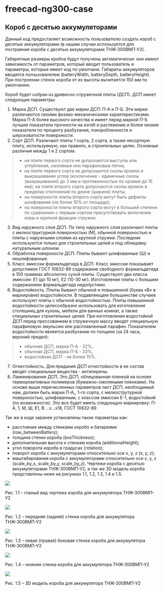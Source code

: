 freecad-ng300-case
==================
**Короб с десятью аккумуляторами**
----------------------------------
                          
Данный код предосталяет возможность пользователю создать короб с десятью аккумуляторами (в нашем случаи используется для постраяния короба с десятью аккумуляторами ТНЖ-300ВМП-У2).


Габаритные размеры кробоа будут получены автоматически: они имеют зависимость от параметров, который вводит пользователь и параметры, которые имеет код по умолчани. Габариты аккумуляторов вводятся ползьзователем (batteryWidth, batteryDepth, batteryHeight). При построении стенок короба от их высоты вычитается 150 мм по умолчанию.

Короб будет собран из дривесно-стружечной плиты (ДСП). ДСП имеет следующие параметры:
1. Марка ДСП. Существуют две марки ДСП: П-А и П-Б. Эти марки различаются своими физико-механическими характеристиками. Марка П-А более высокого качества и имеет перед маркой П-Б лучшие показатели прочности на изгиб и растяжение и более низкие показатели по проценту разбухания, покоробленности и шероховатости поверхности.
2. Сорт ДСП. Различают плиты 1 сорта, 2 сорта, а также несортную плиту, используемую, как правило, в строительных целях. Основные различия между 1 и 2 сортом:
> - на плите первого сорта не допускаются выступы или углубления, смоляные или парафиновые пятна;
> - на плите первого сорта не допускаются сколы кромок и выкрашивание углов (исключение - единичные сколы (выкрашивание) до 3 мм и протяженностью по кромке до 15 мм); на плите второго сорта допускаются сколы кромок в пределах отклонений по длине (ширине) плиты;
> - на поверхности плиты второго сорта могут быть дефекты шлифования (не более 10% от площади);
> - на поверхности плиты второго сорта могут в большей степени по сравнению с первым сортом присутствовать включения коры и крупной фракции стружки.
3. Вид наружного слоя ДСП. По типу наружного слоя различают плиты с мелкоструктурной поверхностью (М), обычной поверхностью и плиты с наружными слоями из крупной стружки. Последние используются только для строительных целей и под облицовку натуральным шпоном.
4. Обработка поверхности ДСП. Плиты бывают шлифованные (Ш) и нешлифованные.
5. Класс эмиссии формальдегида в ДСП. Класс эмиссии показывает допустимое ГОСТ 10632-89 содержание свободного формальдегида в 100 граммах абсолютно сухой плиты. Существуют два класса эмиссии: Е1 (до 10 мг), Е2 (10-30 мг). Изготовление плиты с большим содержанием формальдегида недопустимо.
6. Водостойкость. Плиты бывают обычной и повышенной (буква «В» в маркировке) водостойкости. В подавляющем большинстве случаев используют плиты с обычной водостойкостью. Плиты повышенной водостойкости целесообразно использовать для изготовления столешниц для кухонь, мебели для ванных комнат, а также специальных строительных целей. При изготовлении водостойкой ДСП перед прессованием в стружечную массу вводят специальную парафиновую эмульсию или расплавленный парафин. Показателем водостойкости является разбухание по толщине (за 24 часа, верхний предел):
> - обычная ДСП, марка П-А - 22%,
> - обычная ДСП, марка П-Б - 33%,
> - водостойкая ДСП - не более 15%.
7. Огнестойкость. Для придания ДСП огнестойкости в ее состав вводят специальные вещества - антипирены.
8. Ламинирование ДСП. Это ДСП, облицованная пленкой на основе термореактивных полимеров (бумажно-смоляными пленками). 
На основе выше перечисленных параметров лист ДСП, необходимый нам, должен быть марки П-А,, 1-го сорта, с мелкострутурной поверхностью, шлифованным, с классом эмиссии Е-1, водостойкий (по возможности).
Это все будет иметь следующую маркировку: П-А, 1, М, Ш, Е1, В ...х...х18, ГОСТ 10632-89

Так же в коде заранее установлены такие параметры как: 
* расстояние между стенками коробо и батареями (row_betweenBattery); 
* толщина стенки короба (boxThickness);
* дополнительная высота к стенкам короба (additionalHeight);
* угол поворота короба в градусах (rotation); 
* поворот короба с аккумуляторами относительно оси x, y, z (x, y, z);
* маштабирования короба с аккумуляторами относительно оси x, y, z (scale_by_x, scale_by_y, scale_by_z).
Чертежи короба с десятью аккумуляторами ТНЖ-300ВМП-У2, а так же 3D модель короба представлены ниже на рисунках 1.1, 1.2, 1.3, 1.4 и 1.5.

![](https://github.com/DmitriyPro/freecad-ng300-case/blob/master/Display%203D.png)

Рис. 1.1 – гланый вид чертежа короба для аккумулятора ТНЖ-300ВМП-У2

![](https://github.com/DmitriyPro/freecad-ng300-case/blob/master/Display%20bottom%20side.png)

Рис. 1.2 –  передняя (задняя) стенка короба для аккумулятора ТНЖ-300ВМП-У2 

![](https://github.com/DmitriyPro/freecad-ng300-case/blob/master/Display%20right%20side.png)                           

Рис. 1.3 –  левая (правая) боковая стенка короба для аккумулятора ТНЖ-300ВМП-У2

![](https://github.com/DmitriyPro/freecad-ng300-case/blob/master/Display%20back%20side.png)

Рис. 1.4 –  нижняя стенка короба для аккумулятора ТНЖ-300ВМП-У2

![](https://github.com/DmitriyPro/freecad-ng300-case/blob/master/ng300-10batteries-case.png)

Рис. 1.5 –  3D модель короба для аккумулятора ТНЖ-300ВМП-У2
